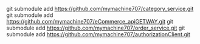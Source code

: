 git submodule add https://github.com/mymachine707/category_service.git
git submodule add https://github.com/mymachine707/eCommerce_apiGETWAY.git
git submodule add https://github.com/mymachine707/order_service.git
git submodule add https://github.com/mymachine707/authorizationClient.git
